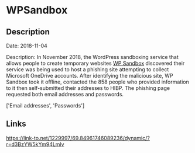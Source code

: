 # WPSandbox

## Description

Date: 2018-11-04

Description:
In November 2018, the WordPress sandboxing service that allows people to create temporary websites <a href="https://wpsandbox.io/" target="_blank" rel="noopener">WP Sandbox</a> discovered their service was being used to host a phishing site attempting to collect Microsoft OneDrive accounts. After identifying the malicious site, WP Sandbox took it offline, contacted the 858 people who provided information to it then self-submitted their addresses to HIBP. The phishing page requested both email addresses and passwords.


['Email addresses', 'Passwords']

## Links

https://link-to.net/1229997/69.84961746089236/dynamic/?r=d3BzYW5kYm94Lmlv